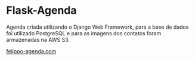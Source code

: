 # Flask-Agenda

Agenda criada utilizando o Django Web Framework, para a base de dados foi utilizado PostgreSQL e para as imagens dos contatos foram armazenadas na AWS S3.

<a href="http://felippo-agenda.herokuapp.com/">felippo-agenda.com</a>
